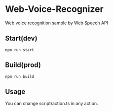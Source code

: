 # Web-Voice-Recognizer
Web voice recognition sample by Web Speech API

## Start(dev)

```
npm run start
```

## Build(prod)

```
npm run build
```

## Usage
You can change script/action.ts in any action.
